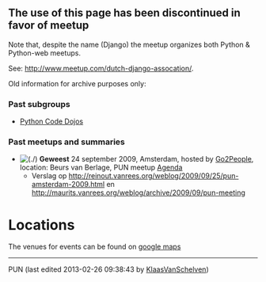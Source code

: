 The use of this page has been discontinued in favor of meetup
-------------------------------------------------------------

Note that, despite the name (Django) the meetup organizes both Python & Python-web meetups. 

See: <http://www.meetup.com/dutch-django-assocation/>. 

Old information for archive purposes only: 

### Past subgroups

* [Python Code Dojos](http://wiki.python.org/moin/Dojo-NL/)

### Past meetups and summaries

* ![(./)](/wiki/europython/img/checkmark.png "(./)") **Geweest** 24 september 2009, Amsterdam, hosted by [Go2People](http://www.go2people.nl), location: Beurs van Berlage, PUN meetup [Agenda](https://github.com/elena/python-wiki-replica/blob/main/.historical-pages/PUB/G2P240909) 
  + Verslag op <http://reinout.vanrees.org/weblog/2009/09/25/pun-amsterdam-2009.html> en <http://maurits.vanrees.org/weblog/archive/2009/09/pun-meeting>

Locations
=========

The venues for events can be found on [google maps](http://maps.google.com/maps/ms?hl=en&ie=UTF8&oe=UTF8&msa=0&msid=113734030107816322248.0004524d0124bc1cf28f6) 

---

PUN (last edited 2013-02-26 09:38:43 by [KlaasVanSchelven](/moin/KlaasVanSchelven "KlaasVanSchelven @ a83-160-72-238.adsl.xs4all.nl[83.160.72.238]"))
